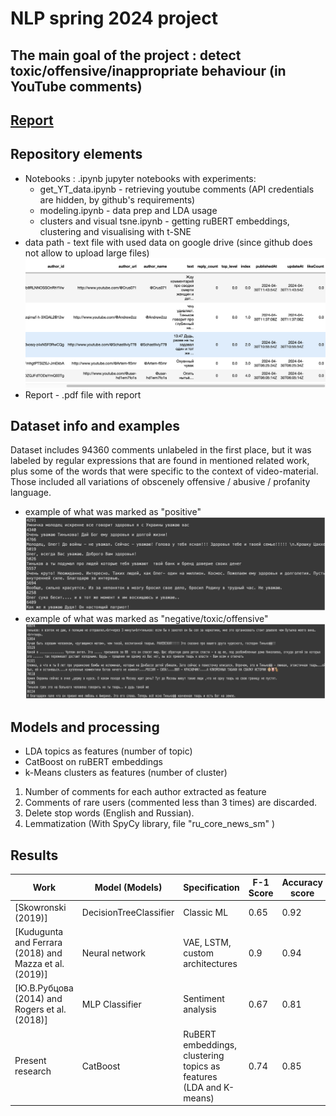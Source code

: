 # NLP spring 2024 project

## The main goal of the project : detect toxic/offensive/inappropriate behaviour (in YouTube comments)

## [Report](./report/report_MI_eng.pdf)

## Repository elements
- Notebooks : .ipynb jupyter notebooks with experiments:
  - get_YT_data.ipynb - retrieving youtube comments (API credentials are hidden, by github's requirements)
  - modeling.ipynb - data prep and LDA usage
  - clusters and visual tsne.ipynb - getting ruBERT embeddings, clustering and visualising with t-SNE
- data path - text file with used data on google drive (since github does not allow to upload large files)
    ![Sample image](./data/df_head.png)
- Report - .pdf file with report

## Dataset info and examples

Dataset includes 94360 comments unlabeled in the first place, but it was labeled by regular expressions that are found in mentioned related work, plus some of the words that were specific to the context of video-material. Those included all variations of obscenely offensive / abusive / profanity language.

- example of what was marked as "positive"
![Sample image](./data/pos.png)
- example of what was marked as "negative/toxic/offensive"
![Sample image](./data/neg.png)

## Models and processing
- LDA topics as features (number of topic)
- CatBoost on ruBERT embeddings
- k-Means clusters as features (number of cluster)
  
1.  Number of comments for each author extracted as feature
2.	Comments of rare users (commented less than 3 times) are discarded.
3.	Delete stop words (English and Russian).
4.	Lemmatization (With SpyCy library, file "ru_core_news_sm" )

## Results
| Work | Model (Models) |Specification | F-1 Score | Accuracy score |
| --- | --- |  --- | --- |  --- | 
| [Skowronski (2019)] | DecisionTreeClassifier | Classic ML | 0.65 | 0.92 |
| [Kudugunta and Ferrara (2018) and Mazza et al. (2019)] | Neural network | VAE, LSTM, custom architectures | 0.9 | 0.94 |
| [Ю.В.Рубцова (2014) and Rogers et al. (2018)] | MLP Classifier | Sentiment analysis | 0.67 | 0.81 |
| Present research | CatBoost | RuBERT embeddings, clustering topics as features (LDA and K-means) | 0.74 | 0.85 |







